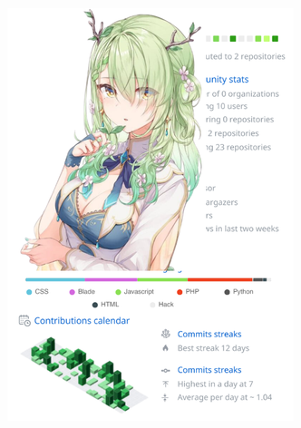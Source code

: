<div style="position:relative; display: flex; flex-wrap: nowrap;"> 
    <img style='position:absolute; z-index:1;' src='svg/phonghaw2_svg.svg' alt="phonghaw2_svg.svg"/>
    <img style='position:absolute; z-index:2;' src='svg/ceres_fauna.png' width='350px' alt="ceres_fauna"/>
</div> 
<br>
<p><img align="left" width="400" src="https://i.postimg.cc/Tw0w6chs/Screenshot-2023-11-26-213012.png" alt="phonghaw2" /></p>
<p>&nbsp;<img margin="32px" align="center"  src="https://github-profile-trophy.vercel.app/?username=phonghaw2&title=Commits,Experience,Repositories&margin-w=30&no-bg=true&theme=dracula&column=3" alt="phonghaw2" /></p>
<br>
<br>
<div align="center">
    ~
    <img height="44" src='webp/heart_13.webp' alt="heart"/>~
    <img height="44" src='webp/heart_1.webp' alt="heart"/>~
    <img height="44" src='webp/heart_2.webp' alt="heart"/>~
    <img height="44" src='webp/heart_3.webp' alt="heart"/>~
    <img height="44" src='webp/heart_4.webp' alt="heart"/>~
    <img height="44" src='webp/heart_5.webp' alt="heart"/>~
    <img height="44" src='webp/heart_6.webp' alt="heart"/>~
    <img height="44" src='webp/heart_7.webp' alt="heart"/>~
    <img height="44" src='webp/heart_8.webp' alt="heart"/>~
    <img height="44" src='webp/heart_9.webp' alt="heart"/>~
    <img height="44" src='webp/heart_10.webp' alt="heart"/>~
    <img height="44" src='webp/heart_11.webp' alt="heart"/>~
    <img height="44" src='webp/heart_12.webp' alt="heart"/>~
    <img height="44" src='webp/heart_13.webp' alt="heart"/>~
</div> 
<div align="center">
<img height="44" src='webp/gif_saplings.gif' alt="gif"/>
<img height="44" src='webp/gif_saplings.gif' alt="gif"/>
<img height="44" src='webp/gif_saplings.gif' alt="gif"/>
<img height="44" src='webp/gif_saplings.gif' alt="gif"/>
<img height="44" src='webp/gif_saplings.gif' alt="gif"/>
<img height="44" src='webp/gif_saplings.gif' alt="gif"/>
<img height="44" src='webp/gif_saplings.gif' alt="gif"/>
<img height="44" src='webp/gif_saplings.gif' alt="gif"/>
<img height="44" src='webp/gif_saplings.gif' alt="gif"/>
<img height="44" src='webp/gif_saplings.gif' alt="gif"/>
<img height="44" src='webp/gif_saplings.gif' alt="gif"/>
<img height="44" src='webp/gif_saplings.gif' alt="gif"/>
<img height="44" src='webp/gif_saplings.gif' alt="gif"/>
<img height="44" src='webp/gif_saplings.gif' alt="gif"/>
<img height="44" src='webp/gif_saplings.gif' alt="gif"/>
<img height="44" src='webp/gif_saplings.gif' alt="gif"/>
<img height="44" src='webp/gif_saplings.gif' alt="gif"/>
</div> 
<br><br>
<div>
<a href="https://app.daily.dev/phonghaw2"><img src="https://api.daily.dev/devcards/v2/pVuPrkgeHT76j7yqoDr02.png?type=default&r=xam" width="356" alt="phonghaw2's Dev Card"/></a>
<img  align="right" height="256" src='webp/fire.gif' alt="gif"/>
</div> 
<br><br>
<h2 align="center"> Where to find me </h2>
<div align="center">
  <a href="https://www.facebook.com/phonghaw2" target="blank">
    <img src="https://img.icons8.com/bubbles/100/000000/facebook-new.png" alt="phonghaw2-facebook" />
  </a>
  <a href="https://www.youtube.com/@phonghaw2" target="blank">
    <img src="https://img.icons8.com/bubbles/100/000000/youtube-squared.png" alt="phonghaw2-youtube" />
  </a>
  <a href="https://www.linkedin.com/in/phonghaw2" target="blank">
    <img src="https://img.icons8.com/bubbles/100/000000/linkedin.png" alt="phonghaw2-linkedin" />
  </a>
  <a href="mailto:phong2t25t@gmail.com" target="top">
    <img src="https://img.icons8.com/bubbles/100/000000/apple-mail.png" alt="phonghaw2-email" />
  </a>
  <img align="right" height="125" src="webp/fauna_tiny.svg" />
</div> 

# Latest Blogs
<!-- HASHNODE_BLOG:START -->
- [Lời cuối.](https://phonghaw2coder.hashnode.dev/loi-cuoi)
- [Hạnh kiểm yếu](https://phonghaw2coder.hashnode.dev/hanh-kiem-yeu)
- [Môn ngữ văn](https://phonghaw2coder.hashnode.dev/mon-ngu-van)
- [Chút kỷ niệm ở Shizuoka](https://phonghaw2coder.hashnode.dev/chut-ky-niem-o-shizuoka)
- [Tưởng là trick nhưng hóa ra lại là "chick"](https://phonghaw2coder.hashnode.dev/tuong-la-trick-nhung-hoa-ra-lai-la-chick)
<!-- HASHNODE_BLOG:END -->

